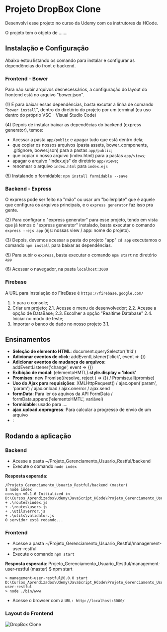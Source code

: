 # Projeto DropBox Clone

Desenvolvi esse projeto no curso da Udemy com os instrutores da HCode.

O projeto tem o objeto de .......

## Instalação e Configuração 

Abaixo estou listando os comando para instalar e configurar as dependências do front e backend.

### Frontend - Bower

Para não subir arquivos desnecessários, a configuração do layout do frontend está no arquivo "bower.json". 

(1) E para baixar essas dependências, basta excutar a linha de comando "`bower install`", dentro do diretório do projeto por um terminal (eu uso dentro do próprio VSC - Visual Studio Code)

(4) Depois de instalar baixar as dependêcias do backend (express generator), temos:

  - Acessar a pasta `app/public` e apagar tudo que está dentro dela;
  - que copiar os nossos arquivos (pasta assets, bower_components, .gitignore, bower.json) para a pastas `app/public`;
  - que copiar o nosso arquivo (index.html) para a pastas `app/views`;
  - apagar o arquivo "index.ejs" do diretório `app/views`;
  - renomear o arquivo `index.html` para `index.ejs`
  
 (5) Instalando o formidable: `npm install formidable --save`

### Backend - Express

O express pode ser feito na "mão" ou usar um "boilerplate" que é aquele que configura os arquivos principais, e o `express generator` faz isso pra gente.

(2) Para configrar o "express generator" para esse projeto, tendo em vista que já temos o "express generator" instalado, basta executar o comando `express --ejs app` (ejs: nossas view / app: nome do projeto).

(3) Depois, devemos acessar a pasta do projeto "app" `cd app` executamos o comando `npm install` para baixar as dependências.

(5) Para subir o `express`, basta executar o comando `npm start` no diretório `app`

(6) Acessar o navegador, na pasta `localhost:3000`

### Firebase

A URL para instalação do FireBase é  `https://firebase.google.com/`
 1. Ir para o console;
 2. Criar um projeto;
 2.1. Acesse o menu de desenvolvedor;
 2.2. Acesse a opção de DataBase;
 2.3. Escolher a opção "Realtime Database"
 2.4. Iniciar no modo de teste;
 3. Importar o banco de dado no nosso projeto
 3.1. 
 
 

## Ensinamentos

 - <b>Seleção de elemento HTML</b>: document.querySelector('#id')
 - <b>Adicionar eventos de click</b>: addEventListener('click', event => {})
 - <b>Adicionar eventos de mudança de arquivos</b>: addEventListener('change', event => {})
 - <b>Exibição de modal</b>: (elementoHMTL).<b>style.display = 'block'</b>
 - <b>Promises</b>: new Promise((resolve, reject ) => {}) / Promise.all(promise)
 - <b>Uso do Ajax para requisições</b>: XMLHttpRequest() /  ajax.open('param', 'param') / ajax.onload / ajax.onerror / ajax.send
 - <b>formData</b>: Para ler os aquivos da API FormData / formData.append('elementoHMTL', variável)
 - <b>formidable</b>: usado para .... 
 - <b>ajax.upload.onprogress</b>: Para calcular a progresso de envio de um arquivo
 - <b></b>:
 
## Rodando a aplicação

### Backend

 - Acesse a pasta ~/Projeto_Gerenciamento_Usuario_Restful/backend
 - Execute o comando `node index`
  
<b>Resposta esperada</b>:
```
/Projeto_Gerenciamento_Usuario_Restful/backend (master)
$ node index
consign v0.1.6 Initialized in D:\Cursos_Aprendizados\Udemy\JavaScript_HCode\Projeto_Gerenciamento_Usuario_Restful\backend
+ .\routes\index.js
+ .\routes\users.js
+ .\utils\error.js
+ .\utils\validator.js
O servidor está rodando...
```
### Frontend
 
 - Acesse a pasta ~/Projeto_Gerenciamento_Usuario_Restful/management-user-restful
 - Execute o comando `npm start`
 
<b> Resposta esperada</b>: 
Projeto_Gerenciamento_Usuario_Restful/management-user-restful (master)
$ npm start
```
> management-user-restful@0.0.0 start D:\Cursos_Aprendizados\Udemy\JavaScript_HCode\Projeto_Gerenciamento_Usuario_Restful\management-user-restful
> node ./bin/www 
```
- Acesse o browser com a `URL: http://localhost:3000/`

### Layout do Frontend
![DropBox Clone](https://firebasestorage.googleapis.com/v0/b/hcode-com-br.appspot.com/o/DropBoxClone.jpg?alt=media&token=d59cad0c-440d-4516-88f2-da904b9bb443)
